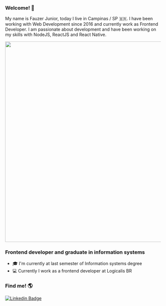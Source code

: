 ### Welcome! 🤟

My name is Fauzer Junior, today I live in Campinas / SP 🇧🇷. I have been working with Web Development since 2016 and currently work as Frontend Developer. I am passionate about development and have been working on my skills with NodeJS, ReactJS and React Native.

<img src="https://imgur.com/dktIrkp.png" width="650" />

### Frontend developer and graduate in information systems

- 🎓 I'm currently at last semester of Information systems degree
- 💻 Currently I work as a frontend developer at Logicalis BR 

### Find me! 🌎

[![Linkedin Badge](https://img.shields.io/badge/-LinkedIn-blue?style=flat-square&logo=Linkedin&logoColor=white&link=https://www.linkedin.com/in/fauzerjunnior)](https://www.linkedin.com/in/fauzerjunnior)

